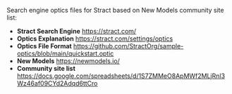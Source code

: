 Search engine optics files for Stract based on New Models community site list:
* **Stract Search Engine** https://stract.com/
* **Optics Explanation** https://stract.com/settings/optics
* **Optics File Format** https://github.com/StractOrg/sample-optics/blob/main/quickstart.optic
* **New Models** https://newmodels.io/
* **Community site list** https://docs.google.com/spreadsheets/d/1S7ZMMeO8ApMWf2MLjRnl3Wz46af09CYd2Adqd6ttCro
